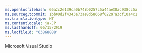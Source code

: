 ```yaml
---
ms.openlocfilehash: 66a2c2e139ca0b745b0257c5a44ae80ac938cc5a
ms.sourcegitcommit: 1bb00d2f4343e73ae8d58668f02297a3cf10a4c1
ms.translationtype: HT
ms.contentlocale: ja-JP
ms.lasthandoff: 06/15/2019
ms.locfileid: "63868888"
---
```

Microsoft Visual Studio